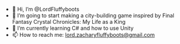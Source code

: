 - 👋 Hi, I’m @LordFluffyboots
- 👀 I’m going to start making a city-building game inspired by Final Fantasy Crystal Chronicles: My Life as a King
- 🌱 I’m currently learning C# and how to use Unity 
- 📫 How to reach me: lord.zacharyfluffyboots@gmail.com

<!---
LordFluffyboots/LordFluffyboots is a ✨ special ✨ repository because its `README.md` (this file) appears on your GitHub profile.
You can click the Preview link to take a look at your changes.
--->
